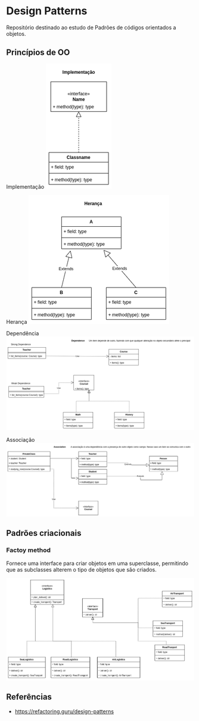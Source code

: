 
# Design Patterns

Repositório destinado ao estudo de Padrões de códigos orientados a objetos.


## Princípios de OO

Implementação
!['impl'](poo/implementation.png)

Herança
!['inheritance'](poo/inheritance.png)

Dependência
!['dependency'](poo/dependency.png)

Associação
!['association'](poo/association.png)


## Padrões criacionais 

### Factoy method

Fornece uma interface para criar objetos em uma superclasse, permitindo que as subclasses alterem o tipo de objetos que são criados.

!['factory_method'](creational/factory_method/factory.png)


## Referências

- https://refactoring.guru/design-patterns